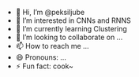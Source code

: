 - 👋 Hi, I’m @peksiljube
- 👀 I’m interested in CNNs and RNNS
- 🌱 I’m currently learning Clustering
- 💞️ I’m looking to collaborate on ...
- 📫 How to reach me ...
- 😄 Pronouns: ...
- ⚡ Fun fact: cook~

<!---
peksiljube/peksiljube is a ✨ special ✨ repository because its `README.md` (this file) appears on your GitHub profile.
You can click the Preview link to take a look at your changes.
--->
